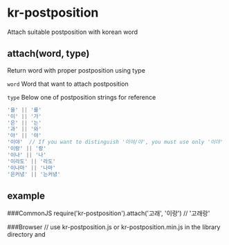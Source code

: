 # kr-postposition
Attach suitable postposition with korean word

## attach(word, type)
Return word with proper postposition using type

`word`
Word that want to attach postposition

`type`
Below one of postposition strings for reference

```javascript
'을' || '를'
'이' || '가'
'은' || '는'
'과' || '와'
'아' || '야'
'이야'  // If you want to distinguish '이야/야', you must use only '이야' because of duplication with '아/야'
'이랑' || '랑'
'이나' || '나'
'이라도' || '라도'
'이나마' || '나마'
'은커녕' || '는커녕'
```

## example
###CommonJS
require('kr-postposition').attach('고래', '이랑') // '고래랑'

###Browser
// use kr-postposition.js or kr-postposition.min.js in the library directory and <script> tag
krPostposition.attach('예약', '와') // '예약과'
